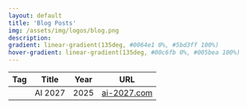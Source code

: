```yaml
---
layout: default
title: 'Blog Posts'
img: /assets/img/logos/blog.png
description: 
gradient: linear-gradient(135deg, #0064e1 0%, #5bd3ff 100%)
hover-gradient: linear-gradient(135deg, #00c6fb 0%, #005bea 100%)
---
```



| Tag | Title | Year | URL | 
|---| -----| ----| ----|
|   |  AI 2027 | 2025 | [ai-2027.com](https://ai-2027.com/)